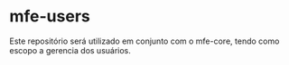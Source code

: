 # mfe-users
Este repositório será utilizado em conjunto com o mfe-core, tendo como escopo a gerencia dos usuários.
